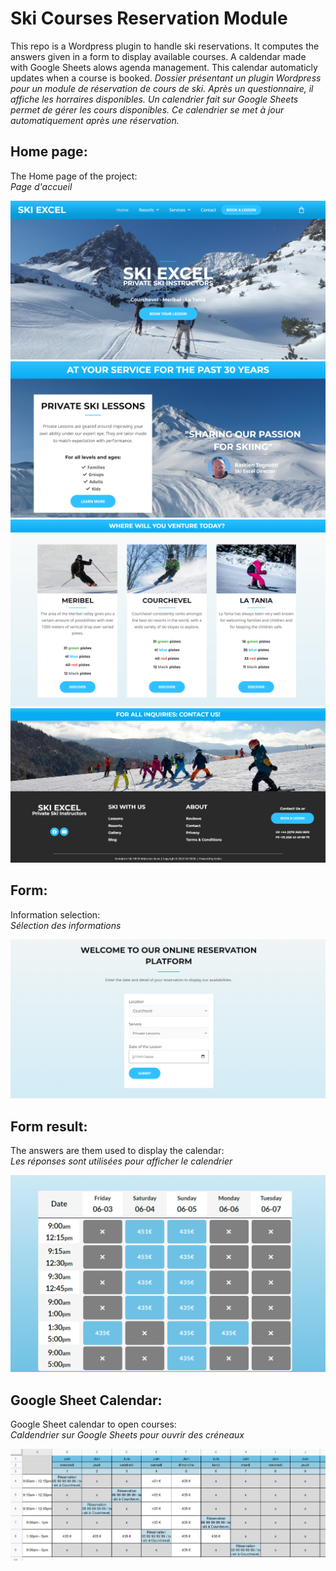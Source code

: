 # Ski Courses Reservation Module

This repo is a Wordpress plugin to handle ski reservations.
It computes the answers given in a form to display available courses.
A caldendar made with Google Sheets alows agenda management.
This calendar automaticly updates when a course is booked.
*Dossier présentant un plugin Wordpress pour un module de réservation de cours de ski.
Après un questionnaire, il affiche les horraires disponibles.
Un calendrier fait sur Google Sheets permet de gérer les cours disponibles.
Ce calendrier se met à jour automatiquement après une réservation.*

## Home page:

The Home page of the project:  
*Page d'accueil*

![Form](Pictures/Home1.PNG)
![Form](Pictures/Home2.PNG)
![Form](Pictures/Home3.PNG)
![Form](Pictures/Home4.PNG)

## Form:

Information selection:  
*Sélection des informations*

![Form](Pictures/Form.PNG)

## Form result:

The answers are them used to display the calendar:  
*Les réponses sont utilisées pour afficher le calendrier*

![Form](Pictures/Calendar.PNG)

## Google Sheet Calendar:

Google Sheet calendar to open courses:  
*Caldendrier sur Google Sheets pour ouvrir des créneaux*

![Form](Pictures/Google_Sheet.PNG)

